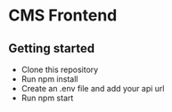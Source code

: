 # CMS Frontend

## Getting started

- Clone this repository
- Run npm install
- Create an .env file and add your api url
- Run npm start
